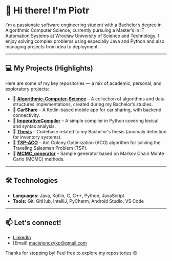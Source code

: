 # 👋 Hi there! I'm Piotr

I'm a passionate software engineering student with a Bachelor’s degree in Algorithmic Computer Science, currently pursuing a Master’s in IT Automation Systems at Wrocław University of Science and Technology. I enjoy solving complex problems using especially Java and Python and also managing projects from idea to deployment.

---

## 💻 My Projects (Highlights)

Here are some of my key repositories — a mix of academic, personal, and exploratory projects:

- 🔹 **[Algorithmic-Computer-Science](https://github.com/PiotMac/Algorithmic-Computer-Science)** – A collection of algorithms and data structures implementations, created during my Bachelor’s studies.
- 🔹 **[CarShare](https://github.com/PiotMac/CarShare)** – A Kotlin-based mobile app for car sharing, with backend connectivity.
- 🔹 **[ImperativeCompiler](https://github.com/PiotMac/ImperativeCompiler)** – A simple compiler in Python covering lexical and syntax analysis.
- 🔹 **[Thesis](https://github.com/PiotMac/Thesis)** – Codebase related to my Bachelor's thesis (anomaly detection for inventory systems).
- 🔹 **[TSP-ACO](https://github.com/PiotMac/TSP-ACO)** – Ant Colony Optimization (ACO) algorithm for solving the Traveling Salesman Problem (TSP).
- 🔹 **[MCMC_generator](https://github.com/PiotMac/MCMC_generator)** – Sample generator based on Markov Chain Monte Carlo (MCMC) methods.

---

## 🛠️ Technologies

- **Languages:** Java, Kotlin, C, C++, Python, JavaScript  
- **Tools:** Git, GitHub, IntelliJ, PyCharm, Android Studio, VS Code  

---


## 📫 Let's connect!

- [LinkedIn](https://www.linkedin.com/in/your-link)  
- [Email] maciejonczykp@gmail.com

Thanks for stopping by! Feel free to explore my repositories 😊
